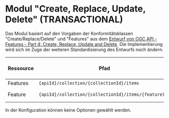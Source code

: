 # Modul "Create, Replace, Update, Delete" (TRANSACTIONAL)

Das Modul basiert auf den Vorgaben der Konformitätsklassen "Create/Replace/Delete" und "Features" aus dem [Entwurf von OGC API - Features - Part 4: Create, Replace, Update and Delete](https://docs.ogc.org/DRAFTS/20-002.html). Die Implementierung wird sich im Zuge der weiteren Standardisierung des Entwurfs noch ändern.

|Ressource |Pfad |HTTP-Methode |Unterstützte Ein- und Ausgabeformate
| --- | --- | --- | ---
|Features |`{apiId}/collection/{collectionId}/items` |POST |GeoJSON
|Feature |`{apiId}/collection/{collectionId}/items/{featureId}` |PUT<br>DELETE |GeoJSON<br>n/a

In der Konfiguration können keine Optionen gewählt werden.
